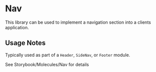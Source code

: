 # Nav

This library can be used to implement a navigation section into a clients application.

## Usage Notes

Typically used as part of a `Header`, `SideNav`, or `Footer` module.

See Storybook/Molecules/Nav for details
